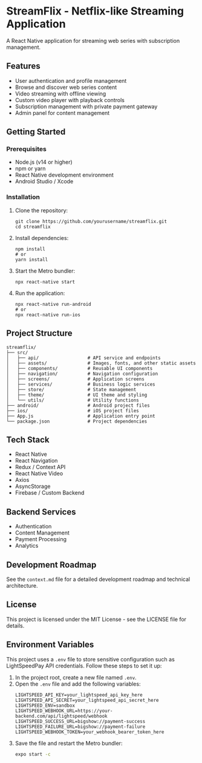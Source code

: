 # StreamFlix - Netflix-like Streaming Application

A React Native application for streaming web series with subscription management.

## Features

- User authentication and profile management
- Browse and discover web series content
- Video streaming with offline viewing
- Custom video player with playback controls
- Subscription management with private payment gateway
- Admin panel for content management

## Getting Started

### Prerequisites

- Node.js (v14 or higher)
- npm or yarn
- React Native development environment
- Android Studio / Xcode

### Installation

1. Clone the repository:
   ```
   git clone https://github.com/yourusername/streamflix.git
   cd streamflix
   ```

2. Install dependencies:
   ```
   npm install
   # or
   yarn install
   ```

3. Start the Metro bundler:
   ```
   npx react-native start
   ```

4. Run the application:
   ```
   npx react-native run-android
   # or
   npx react-native run-ios
   ```

## Project Structure

```
streamflix/
├── src/
│   ├── api/                  # API service and endpoints
│   ├── assets/               # Images, fonts, and other static assets
│   ├── components/           # Reusable UI components
│   ├── navigation/           # Navigation configuration
│   ├── screens/              # Application screens
│   ├── services/             # Business logic services
│   ├── store/                # State management
│   ├── theme/                # UI theme and styling
│   └── utils/                # Utility functions
├── android/                  # Android project files
├── ios/                      # iOS project files
├── App.js                    # Application entry point
└── package.json              # Project dependencies
```

## Tech Stack

- React Native
- React Navigation
- Redux / Context API
- React Native Video
- Axios
- AsyncStorage
- Firebase / Custom Backend

## Backend Services

- Authentication
- Content Management
- Payment Processing
- Analytics

## Development Roadmap

See the `context.md` file for a detailed development roadmap and technical architecture.

## License

This project is licensed under the MIT License - see the LICENSE file for details.

## Environment Variables

This project uses a `.env` file to store sensitive configuration such as LightSpeedPay API credentials. Follow these steps to set it up:

1. In the project root, create a new file named `.env`.
2. Open the `.env` file and add the following variables:
    ```dotenv
    LIGHTSPEED_API_KEY=your_lightspeed_api_key_here
    LIGHTSPEED_API_SECRET=your_lightspeed_api_secret_here
    LIGHTSPEED_ENV=sandbox
    LIGHTSPEED_WEBHOOK_URL=https://your-backend.com/api/lightspeed/webhook
    LIGHTSPEED_SUCCESS_URL=bigshow://payment-success
    LIGHTSPEED_FAILURE_URL=bigshow://payment-failure
    LIGHTSPEED_WEBHOOK_TOKEN=your_webhook_bearer_token_here
    ```
3. Save the file and restart the Metro bundler:
    ```bash
    expo start -c
    ```